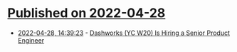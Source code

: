 # [Published on 2022-04-28](index.md)

* [2022-04-28, 14:39:23](https://news.ycombinator.com/item?id=31193020) - [Dashworks (YC W20) Is Hiring a Senior Product Engineer](https://www.ycombinator.com/companies/dashworks/jobs/BlnGlki-senior-product-engineer)
